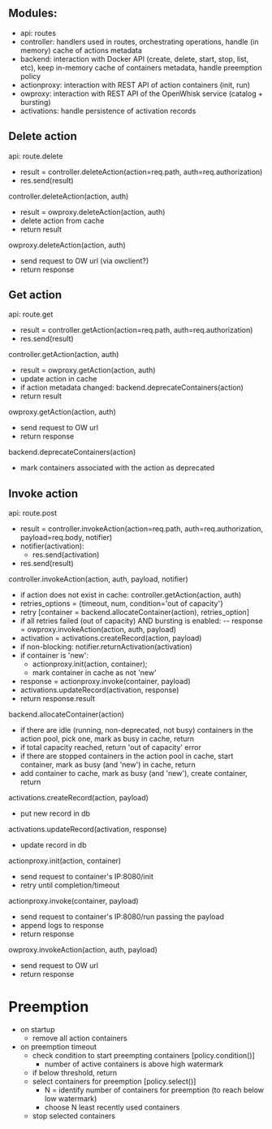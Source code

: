 ## Modules:
 - api: routes
 - controller: handlers used in routes, orchestrating operations, handle (in memory) cache of actions metadata 
 - backend: interaction with Docker API (create, delete, start, stop, list, etc), keep in-memory cache of containers metadata, handle preemption policy
 - actionproxy: interaction with REST API of action containers (init, run)
 - owproxy: interaction with REST API of the OpenWhisk service (catalog + bursting)
 - activations: handle persistence of activation records

## Delete action
api: route.delete
- result = controller.deleteAction(action=req.path, auth=req.authorization)
- res.send(result)

controller.deleteAction(action, auth)
- result = owproxy.deleteAction(action, auth)
- delete action from cache
- return result

owproxy.deleteAction(action, auth)
- send request to OW url (via owclient?)
- return response

## Get action
api: route.get
- result = controller.getAction(action=req.path, auth=req.authorization)
- res.send(result)

controller.getAction(action, auth)
- result = owproxy.getAction(action, auth)
- update action in cache
- if action metadata changed: backend.deprecateContainers(action)
- return result

owproxy.getAction(action, auth)
- send request to OW url 
- return response

backend.deprecateContainers(action)
- mark containers associated with the action as deprecated

## Invoke action
api: route.post
- result = controller.invokeAction(action=req.path, auth=req.authorization, payload=req.body, notifier)
- notifier(activation):
  - res.send(activation)
- res.send(result)

controller.invokeAction(action, auth, payload, notifier)
- if action does not exist in cache: controller.getAction(action, auth)
- retries_options = {timeout, num, condition='out of capacity'}
- retry [container = backend.allocateContainer(action), retries_option]
- if all retries failed (out of capacity) AND bursting is enabled:
-- response = owproxy.invokeAction(action, auth, payload)
- activation = activations.createRecord(action, payload)
- if non-blocking: notifier.returnActivation(activation)
- if container is 'new': 
  - actionproxy.init(action, container); 
  - mark container in cache as not 'new'
- response = actionproxy.invoke(container, payload)
- activations.updateRecord(activation, response)
- return response.result

backend.allocateContainer(action)
- if there are idle (running, non-deprecated, not busy) containers in the action pool, pick one, mark as busy in cache, return
- if total capacity reached, return 'out of capacity' error
- if there are stopped containers in the action pool in cache, start container, mark as busy (and 'new') in cache, return
- add container to cache, mark as busy (and 'new'), create container, return

activations.createRecord(action, payload)
- put new record in db

activations.updateRecord(activation, response)
- update record in db

actionproxy.init(action, container)
- send request to container's IP:8080/init
- retry until completion/timeout

actionproxy.invoke(container, payload)	
- send request to container's IP:8080/run passing the payload
- append logs to response
- return response

owproxy.invokeAction(action, auth, payload)
- send request to OW url 
- return response

Preemption
=========
- on startup
	- remove all action containers
- on preemption timeout
	- check condition to start preempting containers [policy.condition()]
		- number of active containers is above high watermark
	- if below threshold, return
	- select containers for preemption [policy.select()]
		- N = identify number of containers for preemption (to reach below low watermark)
		- choose N least recently used containers
	- stop selected containers
